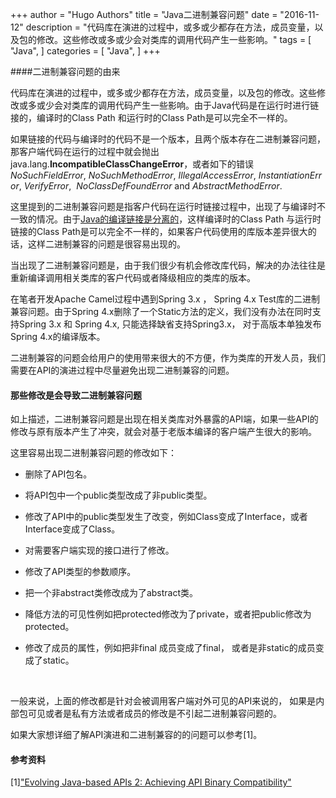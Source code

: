 +++
author = "Hugo Authors"
title = "Java二进制兼容问题"
date = "2016-11-12"
description = "代码库在演进的过程中，或多或少都存在方法，成员变量，以及包的修改。这些修改或多或少会对类库的调用代码产生一些影响。"
tags = [
    "Java",
]
categories = [
    "Java",
]
+++

####二进制兼容问题的由来

代码库在演进的过程中，或多或少都存在方法，成员变量，以及包的修改。这些修改或多或少会对类库的调用代码产生一些影响。由于Java代码是在运行时进行链接的，编译时的Class Path 和运行时的Class Path是可以完全不一样的。

如果链接的代码与编译时的代码不是一个版本，且两个版本存在二进制兼容问题，那客户端代码在运行的过程中就会抛出 java.lang.**IncompatibleClassChangeError**，或者如下的错误*NoSuchFieldError*, *NoSuchMethodError*, *IllegalAccessError*, *InstantiationError*, *VerifyError*, 
*NoClassDefFoundError* and *AbstractMethodError*.

这里提到的二进制兼容问题是指客户代码在运行时链接过程中，出现了与编译时不一致的情况。由于[Java的编译链接是分离的](https://willemjiang.github.io/blog/2006/java-link-post/)，这样编译时的Class Path 与运行时链接的Class Path是可以完全不一样的，如果客户代码使用的库版本差异很大的话，这样二进制兼容的问题是很容易出现的。

当出现了二进制兼容问题是，由于我们很少有机会修改库代码，解决的办法往往是重新编译调用相关类库的客户代码或者降级相应的类库的版本。

在笔者开发Apache Camel过程中遇到Spring 3.x ， Spring 4.x Test库的二进制兼容问题。由于Spring 4.x删除了一个Static方法的定义，我们没有办法在同时支持Spring 3.x 和 Spring 4.x, 只能选择缺省支持Spring3.x， 对于高版本单独发布Spring 4.x的编译版本。

二进制兼容的问题会给用户的使用带来很大的不方便，作为类库的开发人员，我们需要在API的演进过程中尽量避免出现二进制兼容的问题。 



#### 那些修改是会导致二进制兼容问题



如上描述，二进制兼容问题是出现在相关类库对外暴露的API端，如果一些API的修改与原有版本产生了冲突，就会对基于老版本编译的客户端产生很大的影响。

这里容易出现二进制兼容问题的修改如下：

*  删除了API包名。

*  将API包中一个public类型改成了非public类型。

*  修改了API中的public类型发生了改变，例如Class变成了Interface，或者Interface变成了Class。 

*  对需要客户端实现的接口进行了修改。

*  修改了API类型的参数顺序。

*  把一个非abstract类修改成为了abstract类。

*  降低方法的可见性例如把protected修改为了private，或者把public修改为protected。

*  修改了成员的属性，例如把非final 成员变成了final， 或者是非static的成员变成了static。

    ​

一般来说，上面的修改都是针对会被调用客户端对外可见的API来说的， 如果是内部包可见或者是私有方法或者成员的修改是不引起二进制兼容问题的。

如果大家想详细了解API演进和二进制兼容的的问题可以参考[1]。



#### 参考资料

\[1\]["Evolving Java-based APIs 2: Achieving API Binary Compatibility"](http://wiki.eclipse.org/Evolving_Java-based_APIs_2)